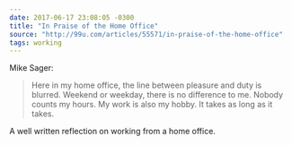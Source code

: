 ```yaml
---
date: 2017-06-17 23:08:05 -0300
title: "In Praise of the Home Office"
source: "http://99u.com/articles/55571/in-praise-of-the-home-office"
tags: working
---
```

Mike Sager:

> Here in my home office, the line between pleasure and duty is blurred. Weekend or weekday, there is no difference to me. Nobody counts my hours. My work is also my hobby. It takes as long as it takes.

A well written reflection on working from a home office.

